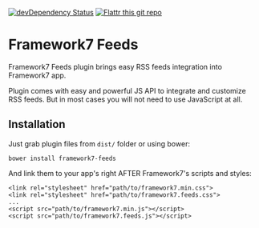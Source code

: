 [![devDependency Status](https://david-dm.org/nolimits4web/framework7-feeds/dev-status.svg)](https://david-dm.org/nolimits4web/framework7-feeds#info=devDependencies)
[![Flattr this git repo](http://api.flattr.com/button/flattr-badge-large.png)](https://flattr.com/submit/auto?user_id=nolimits4web&url=https://github.com/nolimits4web/framework7-feeds/&title=Framework7+Feeds&language=JavaScript&tags=github&category=software)

Framework7 Feeds
===================

Framework7 Feeds plugin brings easy RSS feeds integration into Framework7 app.

Plugin comes with easy and powerful JS API to integrate and customize RSS feeds. But in most cases you will not need to use JavaScript at all.

## Installation

Just grab plugin files from `dist/` folder or using bower:

```
bower install framework7-feeds
```

And link them to your app's right AFTER Framework7's scripts and styles:

```
<link rel="stylesheet" href="path/to/framework7.min.css">
<link rel="stylesheet" href="path/to/framework7.feeds.css">
...
<script src="path/to/framework7.min.js"></script>
<script src="path/to/framework7.feeds.js"></script>
```